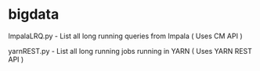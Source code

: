 # bigdata

ImpalaLRQ.py - List all long running queries from Impala ( Uses CM API )

yarnREST.py - List all long running jobs running in YARN ( Uses YARN REST API )
